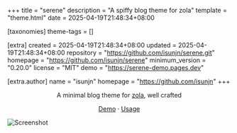 
+++
title = "serene"
description = "A spiffy blog theme for zola"
template = "theme.html"
date = 2025-04-19T21:48:34+08:00

[taxonomies]
theme-tags = []

[extra]
created = 2025-04-19T21:48:34+08:00
updated = 2025-04-19T21:48:34+08:00
repository = "https://github.com/isunjn/serene.git"
homepage = "https://github.com/isunjn/serene"
minimum_version = "0.20.0"
license = "MIT"
demo = "https://serene-demo.pages.dev"

[extra.author]
name = "isunjn"
homepage = "https://github.com/isunjn"
+++        

<p align="center">
  A minimal blog theme for <a href="https://www.getzola.org">zola</a>, well crafted
</p>

<p align="center">
  <a href="https://serene-demo.pages.dev">Demo</a> ·
  <a href="https://github.com/isunjn/serene/blob/latest/USAGE.md">Usage</a>
</p>

<img alt="Screenshot" src="https://github.com/user-attachments/assets/fa0c9529-f83b-4e4d-aed9-5327a44bc828" />

        